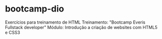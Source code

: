 # bootcamp-dio
Exercícios para treinamento de HTML
Treinamento: "Bootcamp Everis Fullstack developer" 
Módulo: Introdução a criação de websites com HTML5 e CSS3